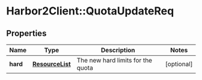 # Harbor2Client::QuotaUpdateReq

## Properties
Name | Type | Description | Notes
------------ | ------------- | ------------- | -------------
**hard** | [**ResourceList**](ResourceList.md) | The new hard limits for the quota | [optional] 


